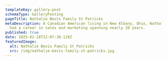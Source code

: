 ```yaml
---
templateKey: gallery-post
schemaType: GalleryPosting
pageTitle: Nathalie Bevis Family St Patricks
metaDescription: A Canadian American living in New Albany, Ohio, Nathalie Bevis
  had a career in sales and marketing spanning nearly 20 years.
published: true
date: 2025-02-28T22:07:38.110Z
featuredImage:
  alt: Nathalie Bevis Family St Patricks
  src: /img/nathalie-bevis-family-st-patricks.jpg
---
```

